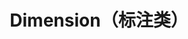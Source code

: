 ---
title: Dimension（标注类）
icon: fa-solid fa-arrows-left-right-to-line
link: true
collapsible: false
index: false
order: false
---
